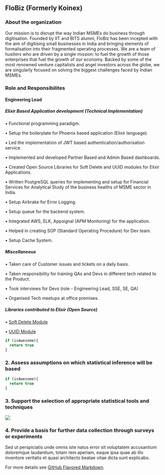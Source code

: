 ## FloBiz (Formerly Koinex)

### About the organization

Our mission is to disrupt the way Indian MSMEs do business through digitisation. Founded by IIT and BITS alumni, FloBiz has been incepted with the aim of digitising small businesses in India and bringing elements of formalisation into their fragmented operating processes. We are a team of hustlers who are driven by a single mission: to fuel the growth of those enterprises that fuel the growth of our economy. Backed by some of the most renowned venture capitalists and angel investors across the globe, we are singularly focused on solving the biggest challenges faced by Indian MSMEs.

### Role and Responsibilites

#### Engineering Lead


##### Elixir Based Application development (Technical Implementation)

• Functional programming paradigm.

• Setup the boilerplate for Phoenix based application (Elixir language).

• Led the implementation of JWT based authentication/authorisation service.

• Implemented and developed Partner Based and Admin Based dashboards.

• Created Open Source Libraries for Soft Delete and UUID modules for Elixir Applications.

• Written PostgreSQL queries for implementing and setup for Financial Services for Analytical Study of the business healths of MSME sector in India.

• Setup Airbrake for Error Logging.

• Setup queue for the backend system.

• Integrated AWS, ELK, Appsignal (APM Monitoring) for the application.

• Helped in creating SOP (Standard Operating Procedure) for Dev team.

• Setup Cache System.


##### Miscellaneous

• Taken care of Customer issues and tickets on a daily basis.

• Taken responsibility for training QAs and Devs in different tech related to the Product.

• Took interviews for Devs (role - Engineering Lead, SSE, SE, QA)

• Organised Tech meetups at office premises.


##### Libraries contributed to Elixir (Open Source)

• [Soft Delete Module](https://hex.pm/packages/soft_delete_helper_module)

• [UUID Module](https://hex.pm/packages/uuid_helper_module)



```javascript
if (isAwesome){
  return true
}
```

### 2. Assess assumptions on which statistical inference will be based

```javascript
if (isAwesome){
  return true
}
```

### 3. Support the selection of appropriate statistical tools and techniques

<img src="images/dummy_thumbnail.jpg?raw=true"/>

### 4. Provide a basis for further data collection through surveys or experiments

Sed ut perspiciatis unde omnis iste natus error sit voluptatem accusantium doloremque laudantium, totam rem aperiam, eaque ipsa quae ab illo inventore veritatis et quasi architecto beatae vitae dicta sunt explicabo. 

For more details see [GitHub Flavored Markdown](https://guides.github.com/features/mastering-markdown/).
